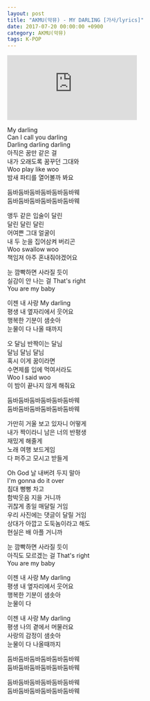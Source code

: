 ```yaml
---
layout: post
title: "AKMU(악뮤) - MY DARLING [가사/lyrics]"
date: 2017-07-20 00:00:00 +0900
category: AKMU(악뮤)
tags: K-POP
---
```


<div class="youtube-iframe-container iframe-16-to-9">
    <iframe src="https://www.youtube.com/embed/_SmmXMCTsxM" title="AKMU(악뮤) - MY DARLING" frameborder="0" allow="accelerometer; autoplay; clipboard-write; encrypted-media; gyroscope; picture-in-picture; web-share" allowfullscreen></iframe>
</div>

My darling  
Can I call you darling   
Darling darling darling  
아직은 꿈만 같은 걸  
내가 오래도록 꿈꾸던 그대와   
Woo play like woo  
밤새 파티를 열어볼까 봐요

둠바둠바둠바둠바둠바둠바웨  
둠바둠바둠바둠바둠바둠바웨

앵두 같은 입술이 달린   
달린 달린 달린  
어여쁜 그대 얼굴이  
내 두 눈을 집어삼켜 버리곤   
Woo swallow woo  
책임져 아주 혼내줘야겠어요

눈 깜빡하면 사라질 듯이  
실감이 안 나는 걸 That's right   
You are my baby

이젠 내 사랑 My darling  
평생 내 옆자리에서 웃어요  
행복한 기분이 샘솟아  
눈물이 다 나올 때까지

오 달님 반짝이는 달님   
달님 달님 달님  
혹시 이게 꿈이라면  
수면제를 입에 먹여서라도   
Woo I said woo  
이 밤이 끝나지 않게 해줘요

둠바둠바둠바둠바둠바둠바웨  
둠바둠바둠바둠바둠바둠바웨

가만히 거울 보고 있자니 어떻게  
내가 짝이라니 남은 너의 반평생  
재밌게 해줄게   
노래 여행 보드게임  
다 퍼주고 모시고 받들게

Oh God 날 내버려 두지 말아  
I'm gonna do it over  
침대 뻥뻥 차고   
함박웃음 지을 거니까  
귀찮게 종일 매달릴 거임  
우리 사진에는 댓글이 달릴 거임  
상대가 아깝고 도둑놈이라고 해도  
현실은 배 아플 거니까

눈 깜빡하면 사라질 듯이  
아직도 모르겠는 걸 That's right   
You are my baby

이젠 내 사랑 My darling  
평생 내 옆자리에서 웃어요  
행복한 기분이 샘솟아  
눈물이 다 

이젠 내 사랑 My darling  
평생 나의 곁에서 머물러요  
사랑의 감정이 샘솟아  
눈물이 다 나올때까지

둠바둠바둠바둠바둠바둠바웨  
둠바둠바둠바둠바둠바둠바웨

둠바둠바둠바둠바둠바둠바웨  
둠바둠바둠바둠바둠바둠바웨